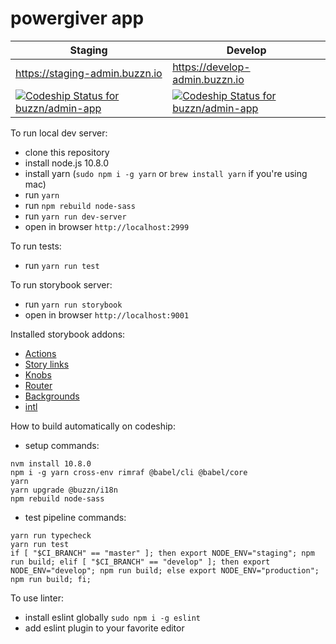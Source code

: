 # powergiver app

Staging | Develop
--- | ---
https://staging-admin.buzzn.io | https://develop-admin.buzzn.io
[ ![Codeship Status for buzzn/admin-app](https://app.codeship.com/projects/8496d700-bdef-0134-4fd0-0e29162056f7/status?branch=master)](https://app.codeship.com/projects/196093) | [ ![Codeship Status for buzzn/admin-app](https://app.codeship.com/projects/8496d700-bdef-0134-4fd0-0e29162056f7/status?branch=develop)](https://app.codeship.com/projects/196093)

To run local dev server:

- clone this repository
- install node.js 10.8.0
- install yarn (`sudo npm i -g yarn` or `brew install yarn` if you're using mac)
- run `yarn`
- run `npm rebuild node-sass`
- run `yarn run dev-server`
- open in browser `http://localhost:2999`

To run tests:

- run `yarn run test`

To run storybook server:

- run `yarn run storybook`
- open in browser `http://localhost:9001`

Installed storybook addons:

- [Actions](https://github.com/storybooks/storybook/tree/master/addons/actions)
- [Story links](https://github.com/storybooks/storybook/tree/master/addons/links)
- [Knobs](https://github.com/storybooks/storybook/tree/master/addons/knobs)
- [Router](https://github.com/gvaldambrini/storybook-router)
- [Backgrounds](https://github.com/storybooks/addon-backgrounds)
- [intl](https://github.com/truffls/storybook-addon-intl)

How to build automatically on codeship:

- setup commands:

```shell
nvm install 10.8.0
npm i -g yarn cross-env rimraf @babel/cli @babel/core
yarn
yarn upgrade @buzzn/i18n
npm rebuild node-sass
```

- test pipeline commands:

```shell
yarn run typecheck
yarn run test
if [ "$CI_BRANCH" == "master" ]; then export NODE_ENV="staging"; npm run build; elif [ "$CI_BRANCH" == "develop" ]; then export NODE_ENV="develop"; npm run build; else export NODE_ENV="production"; npm run build; fi;
```

To use linter:

- install eslint globally `sudo npm i -g eslint`
- add eslint plugin to your favorite editor
